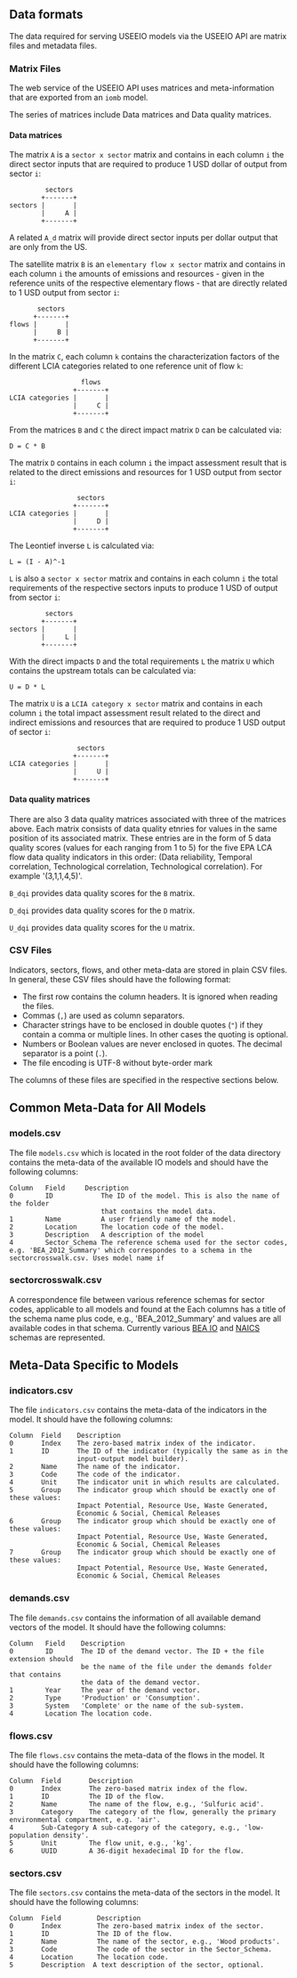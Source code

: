 ## Data formats

The data required for serving USEEIO models via the USEEIO API are matrix files and metadata files.

### Matrix Files
The web service of the USEEIO API uses matrices and
meta-information that are exported from an `iomb` model.


 The series of matrices
include Data matrices and Data quality matrices.

#### Data matrices
The matrix `A` is a `sector x sector` matrix and contains in each column `i` the
direct sector inputs that are required to produce 1 USD dollar of output from
sector `i`:

```
         sectors
        +-------+
sectors |       |
        |     A |
        +-------+
```

A related `A_d` matrix will provide direct sector inputs per dollar output that are only from the US.

The satellite matrix `B` is an `elementary flow x sector` matrix and contains in
each column `i` the amounts of emissions and resources - given in the reference
units of the respective elementary flows - that are directly related to 1 USD
output from sector `i`:

```
       sectors
      +-------+
flows |       |
      |     B |
      +-------+
```

In the matrix `C`, each column `k` contains the characterization factors of
the different LCIA categories related to one reference unit of flow `k`:

```
                  flows
                +-------+
LCIA categories |       |
                |     C |
                +-------+
```

From the matrices `B` and `C` the direct impact matrix `D` can be calculated
via:

```
D = C * B
``` 

The matrix `D` contains in each column `i` the impact assessment result that is
related to the direct emissions and resources for 1 USD output from sector `i`:

```
                 sectors
                +-------+
LCIA categories |       |
                |     D |
                +-------+
```

The Leontief inverse `L` is calculated via:

```
L = (I - A)^-1
```

`L` is also a `sector x sector` matrix and contains in each column `i` the
total requirements of the respective sectors inputs to produce 1 USD of output
from sector `i`:

```
         sectors
        +-------+
sectors |       |
        |     L |
        +-------+
```

With the direct impacts `D` and the total requirements `L` the matrix `U` which
contains the upstream totals can be calculated via:

```
U = D * L
```

The matrix `U` is a `LCIA category x sector` matrix and contains in each column
`i` the total impact assessment result related to the direct and indirect 
emissions and resources that are required to produce 1 USD output of sector `i`:

```
                 sectors
                +-------+
LCIA categories |       |
                |     U |
                +-------+
```

#### Data quality matrices
There are also 3 data quality matrices associated with three of the matrices above.
Each matrix consists of data quality etnries for values in the same position of its associated matrix.
 These entries are in the form of 5 data quality scores (values for each ranging from 1 to 5) for the five
 EPA LCA flow data quality indicators in this order: (Data reliability, Temporal correlation, Technological correlation,
         Technological correlation). For example '(3,1,1,4,5)'.

`B_dqi` provides data quality scores for the `B` matrix.

`D_dqi` provides data quality scores for the `D` matrix.

`U_dqi` provides data quality scores for the `U` matrix.


### CSV Files
Indicators, sectors, flows, and other meta-data are stored in plain CSV files.
In general, these CSV files should have the following format:

* The first row contains the column headers. It is ignored when reading the
  files.
* Commas (`,`) are used as column separators.
* Character strings have to be enclosed in double quotes (`"`) if they contain 
  a comma or multiple lines. In other cases the quoting is optional.
* Numbers or Boolean values are never enclosed in quotes. The decimal separator
  is a point (`.`).
* The file encoding is UTF-8 without byte-order mark

The columns of these files are specified in the respective sections below.

## Common Meta-Data for All Models

### models.csv
The file `models.csv` which is located in the root folder of the data directory
contains the meta-data of the available IO models and should have the following
columns:

```
Column   Field     Description
0        ID            The ID of the model. This is also the name of the folder
                       that contains the model data.
1        Name          A user friendly name of the model.
2        Location      The location code of the model.
3        Description   A description of the model
4        Sector_Schema The reference schema used for the sector codes, e.g. 'BEA_2012_Summary' which correspondes to a schema in the sectorcrosswalk.csv. Uses model name if
```

### sectorcrosswalk.csv
A correspondence file between various reference schemas for sector codes, applicable to all models and found at the Each columns has a title of the schema name plus code, e.g., 'BEA_2012_Summary' and values are all available codes in that schema. Currently various [BEA IO](https://www.bea.gov/data/industries/input-output-accounts-data) and [NAICS](https://www.census.gov/cgi-bin/sssd/naics/naicsrch) schemas are represented. 

## Meta-Data Specific to Models

### indicators.csv
The file `indicators.csv` contains the meta-data of the indicators in the model.
It should have the following columns:

```
Column  Field    Description
0       Index    The zero-based matrix index of the indicator.
1       ID       The ID of the indicator (typically the same as in the 
                 input-output model builder).
2       Name     The name of the indicator.
3       Code     The code of the indicator.
4       Unit     The indicator unit in which results are calculated.
5       Group    The indicator group which should be exactly one of these values:
                 Impact Potential, Resource Use, Waste Generated,
                 Economic & Social, Chemical Releases
6       Group    The indicator group which should be exactly one of these values:
                 Impact Potential, Resource Use, Waste Generated,
                 Economic & Social, Chemical Releases
7       Group    The indicator group which should be exactly one of these values:
                 Impact Potential, Resource Use, Waste Generated,
                 Economic & Social, Chemical Releases

```


### demands.csv
The file `demands.csv` contains the information of all available demand vectors
of the model. It should have the following columns:

```
Column   Field    Description
0        ID       The ID of the demand vector. The ID + the file extension should
                  be the name of the file under the demands folder that contains
                  the data of the demand vector.
1        Year     The year of the demand vector.
2        Type     'Production' or 'Consumption'.
3        System   'Complete' or the name of the sub-system.
4        Location The location code.
```

### flows.csv
The file `flows.csv` contains the meta-data of the flows in the model.
It should have the following columns:

```
Column  Field       Description
0       Index       The zero-based matrix index of the flow.
1       ID          The ID of the flow.
2       Name        The name of the flow, e.g., 'Sulfuric acid'.
3       Category    The category of the flow, generally the primary environmental compartment, e.g. 'air'.
4       Sub-Category A sub-category of the category, e.g., 'low-population density'.
5       Unit        The flow unit, e.g., 'kg'.
6       UUID        A 36-digit hexadecimal ID for the flow.
```

### sectors.csv
The file `sectors.csv` contains the meta-data of the sectors in the model.
It should have the following columns:

```
Column  Field         Description
0       Index         The zero-based matrix index of the sector.
1       ID            The ID of the flow.
2       Name          The name of the sector, e.g., 'Wood products'.
3       Code          The code of the sector in the Sector_Schema.
4       Location      The location code.
5       Description  A text description of the sector, optional.
